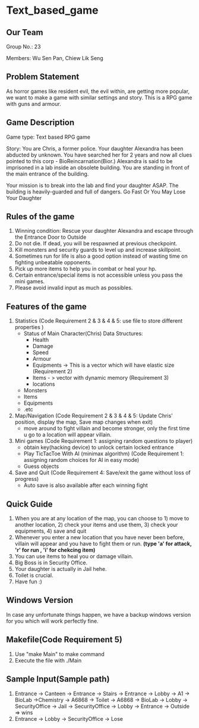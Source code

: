 # Text_based_game
## Our Team
Group No.: 23

Members: Wu Sen Pan, Chiew Lik Seng
## Problem Statement
As horror games like resident evil, the evil within, are getting more popular, we want to make a  game with similar settings and story.
This is a RPG game with guns and armour.
## Game Description
Game type: Text based RPG game

Story: You are Chris, a former police. Your daughter Alexandra has been abducted by unknown. You have searched her for 2 years and now all clues pointed to this corp - BioReincarnation(Bior.) Alexandra is said to be imprisoned in a lab inside an obsolete building. You are standing in front of the main entrance of the building.

Your mission is to break into the lab and find your daughter ASAP.
The building is heavily-guarded and full of dangers.
Go Fast Or You May Lose Your Daughter


## Rules of the game
1) Winning condition: Rescue your daughter Alexandra and escape through the Entrance Door to Outside
2) Do not die. If dead, you will be respawned at previous checkpoint.
3) Kill monsters and security guards to level up and increase skillpoint.
4) Sometimes run for life is also a good option instead of wasting time on fighting unbeatable opponents.
5) Pick up more items to help you in combat or heal your hp.
6) Certain entrance/special items is not accessible unless you pass the mini games.
7) Please avoid invalid input as much as possibles.

## Features of the game
1. Statistics (Code Requirement 2 & 3 & 4 & 5: use file to store different properties )
   - Status of Main Character(Chris) Data Structures:
     - Health
     - Damage
     - Speed
     - Armour
     - Equipments -> This is a vector which will have elastic size (Requirement 2)
     - Items - > vector with dynamic memory (Requirement 3)
     - locations
   - Monsters
   - Items
   - Equipments
   - .etc
2. Map/Navigation (Code Requirement 2 & 3 & 4 & 5: Update Chris' position, display the map, Save map    changes when exit)
   - move around to fight villain and become stronger, only the first time u go to a location will         appear villain.
3. Mini games (Code Requirement 1: assigning random questions to player)
   - obtain key(hacking device) to unlock certain locked entrance
   - Play TicTacToe With AI (minimax algorithm) (Code Requirement 1: assigning random choices for AI in easy mode)
   - Guess objects
4. Save and Quit (Code Requirement 4: Save/exit the game without loss of progress)
   - Auto save is also available after each winning fight

## Quick Guide
1. When you are at any location of the map, you can choose to 1) move to another location, 2) check your items and use them, 3) check your equipments, 4) save and quit
2. Whenever you enter a new location that you have never been before, villain will appear and you have to fight them or run. **(type 'a' for attack, 'r' for run , 'i' for chekcing item)**
3. You can use items to heal you or damage villain.
4. Big Boss is in Security Office.
5. Your daughter is actually in Jail hehe.
6. Toilet is crucial.
7. Have fun :)

## Windows Version
In case any unfortunate things happen, we have a backup windows version for you which will work perfectly fine.

## Makefile(Code Requirement 5)
1. Use "make Main" to make command
2. Execute the file with ./Main

## Sample Input(Sample path)
1. Entrance -> Canteen -> Entrance -> Stairs -> Entrance -> Lobby -> A1 -> BioLab ->Chemistry -> A6868 -> Toilet -> A6868 -> BioLab -> Lobby -> SecurityOffice -> Jail -> SecurityOffice -> Lobby -> Entrance -> Outside => wins
2. Entrance -> Lobby -> SecurityOffice -> Lose
